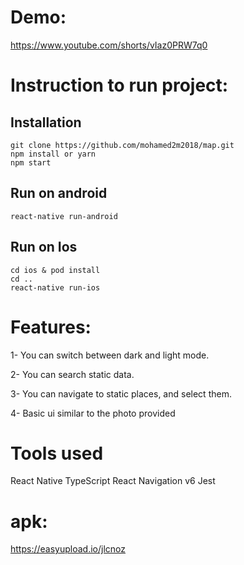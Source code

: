 # Demo:
https://www.youtube.com/shorts/vIaz0PRW7q0

# Instruction to run project:

## Installation 

```
git clone https://github.com/mohamed2m2018/map.git
npm install or yarn
npm start
```
## Run on android 

```
react-native run-android
```
 
## Run on Ios

 ```
 cd ios & pod install
 cd ..
 react-native run-ios
```




# Features:
1- You can switch between dark and light mode.

2- You can search static data.

3- You can navigate to static places, and select them.

4- Basic ui similar to the photo provided

# Tools used
React Native
TypeScript
React Navigation v6
Jest

# apk:
https://easyupload.io/jlcnoz


